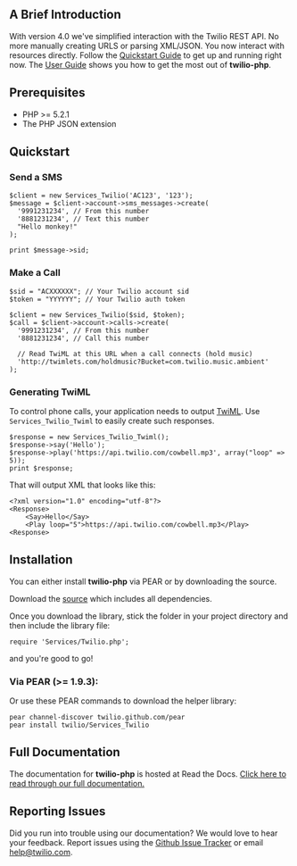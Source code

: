 ## A Brief Introduction

With version 4.0 we've simplified interaction with the Twilio REST API. No more manually creating URLS or parsing XML/JSON. You now interact with resources directly. Follow the [Quickstart Guide](http://readthedocs.org/docs/twilio-php/en/latest/#quickstart) to get up and running right now. The [User Guide](http://readthedocs.org/docs/twilio-php/en/latest/#user-guide) shows you how to get the most out of **twilio-php**.

## Prerequisites

* PHP >= 5.2.1
* The PHP JSON extension

## Quickstart

### Send a SMS

    $client = new Services_Twilio('AC123', '123');
    $message = $client->account->sms_messages->create(
      '9991231234', // From this number
      '8881231234', // Text this number
      "Hello monkey!"
    );

    print $message->sid;

### Make a Call

    $sid = "ACXXXXXX"; // Your Twilio account sid
    $token = "YYYYYY"; // Your Twilio auth token

    $client = new Services_Twilio($sid, $token);
    $call = $client->account->calls->create(
      '9991231234', // From this number
      '8881231234', // Call this number

      // Read TwiML at this URL when a call connects (hold music)
      'http://twimlets.com/holdmusic?Bucket=com.twilio.music.ambient'
    );

### Generating TwiML

To control phone calls, your application needs to output
[TwiML](http://www.twilio.com/docs/api/twiml/). Use `Services_Twilio_Twiml` to
easily create such responses.

    $response = new Services_Twilio_Twiml();
    $response->say('Hello');
    $response->play('https://api.twilio.com/cowbell.mp3', array("loop" => 5));    
    print $response;

That will output XML that looks like this:

    <?xml version="1.0" encoding="utf-8"?>
    <Response>
        <Say>Hello</Say>
        <Play loop="5">https://api.twilio.com/cowbell.mp3</Play>
    <Response>

## Installation

You can either install **twilio-php** via PEAR or by downloading the source.

Download the [source](https://github.com/twilio/twilio-php/zipball/master)
which includes all dependencies.

Once you download the library, stick the folder in your project directory and
then include the library file:

    require 'Services/Twilio.php';

and you're good to go! 

### Via PEAR (>= 1.9.3):

Or use these PEAR commands to download the helper library:

    pear channel-discover twilio.github.com/pear
    pear install twilio/Services_Twilio

## Full Documentation

The documentation for **twilio-php** is hosted at
Read the Docs. [Click here to read through our full
documentation.](http://readthedocs.org/docs/twilio-php/en/latest/)

## Reporting Issues

Did you run into trouble using our documentation? We would love
to hear your feedback. Report issues using the [Github Issue
Tracker](https://github.com/twilio/twilio-php/issues) or email
[help@twilio.com](mailto:help@twilio.com).

